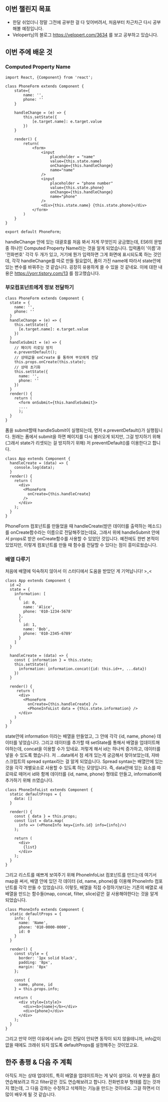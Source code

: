 ## 이번 챌린지 목표
- 한달 쉬었더니 정말 그전에 공부한 걸 다 잊어버려서, 처음부터 차근차근 다시 공부해볼 예정입니다. 
- Velopert님의 블로그 https://velopert.com/3634 를 보고 공부하고 있습니다. 

## 이번 주에 배운 것
### Computed Property Name

```
import React, {Component} from 'react';

class PhoneForm extends Component {
    state={
        name: '',
        phone: ''
    }

    handleChange = (e) => {
        this.setState({
            [e.target.name]: e.target.value
        })
    }

    render() {
        return(
            <form>
                <input
                    placeholder = "name"
                    value={this.state.name}
                    onChange={this.handleChange}
                    name="name"
                />
                <input
                    placeholder = "phone number"
                    value={this.state.phone}
                    onChange={this.handleChange}
                    name="phone"
                />
                <div>{this.state.name} {this.state.phone}</div>
            </form>
        )
    }
}

export default PhoneForm;
```

handleChange 안에 있는 대괄호를 처음 봐서 저게 무엇인지 궁금했는데, ES6의 문법 중 하나인 Computed Property Name라는 것을 알게 되었습니다. 
입력폼이 '이름'과 '전화번호' 각각 두 개가 있고, 거기에 뭔가 입력하면 그게 화면에 표시되도록 하는 것인데, 각각 handleChange를 따로 만들 필요없이, 
폼이 가진 name에 따라서 state안에 있는 변수를 바꿔주는 것 같습니다. 굉장히 유용하게 쓸 수 있을 것 같네요. 이에 대한 내용은 https://yorr.tistory.com/13 를 참고했습니다. 

### 부모컴포넌트에게 정보 전달하기
```
class PhoneForm extends Component {
  state = {
    name: '',
    phone: ''
  }
  handleChange = (e) => {
    this.setState({
      [e.target.name]: e.target.value
    })
  }
  handleSubmit = (e) => {
    // 페이지 리로딩 방지
    e.preventDefault();
    // 상태값을 onCreate 를 통하여 부모에게 전달
    this.props.onCreate(this.state);
    // 상태 초기화
    this.setState({
      name: '',
      phone: ''
    })
  }
  render() {
    return (
      <form onSubmit={this.handleSubmit}>
      ....
      );
  }
}
```
폼을 submit할때 handleSubmit이 실행되는데, 먼저 e.preventDefault()가 실행됩니다. 원래는 폼에서 submit을 하면 페이지를 다시 불러오게 되지만,
그걸 방지하기 위해(그래서 state가 리셋되는 걸 방지하기 위해) 저 preventDefault()를 이용한다고 합니다.

```
class App extends Component {
  handleCreate = (data) => {
    console.log(data);
  }
  render() {
    return (
      <div>
        <PhoneForm
          onCreate={this.handleCreate}
        />
      </div>
    );
  }
}
```
PhoneForm 컴포넌트를 만들었을 때 handleCreate(받은 데이터를 출력하는 메소드)를 onCreate함수라는 이름으로 전달해주었는데요, 
그래서 위에 handleSubmit 안에서 props로 받은 onCreate함수를 사용할 수 있었던 것입니다. 
예전에도 한번 본적이 있었지만, 이렇게 컴포넌트를 만들 때 함수를 전달할 수 있다는 점이 흥미로웠습니다.

### 배열 다루기
처음에 배열에 익숙하지 않아서 이 스터디에서 도움을 받았던 게 기억납니다! >_< 
```
class App extends Component {
  id =2 
  state = {
    information: [
      {
        id: 0,
        name: 'Alice',
        phone: '010-1234-5678'
      },
      {
        id: 1,
        name: 'Bob',
        phone: '010-2345-6789'
      }
    ]
  }
  
  handleCreate = (data) => {
    const { information } = this.state;
    this.setState({
      information: information.concat({id: this.id++, ...data})
    })
  }

  render() {
     return (
      <div>
        <PhoneForm
          onCreate={this.handleCreate} />
          <PhoneInfoList data = {this.state.information} />
      </div>
    )
  }
}
```
state안에 information 이라는 배열을 만들었고, 그 안에 각각 {id, name, phone} 데이터를 넣었습니다. 그리고 데이터를 추가할 때 setState를 통해서 배열을 업데이트해야하는데, concat을 이용할 수가 있네요. 저렇게 해서 id는 하나씩 증가하고, 데이터를 넣을 수 있도록 했습니다. 
저 ...data에서 점 세개 있는게 궁금해서 찾아보았는데, 자바스크립트의 spread syntax라는 걸 알게 되었습니다. Spread syntax는 배열안에 있는 것을 각각 개별요소로 사용할 수 있도록 하는 모양입니다. 즉, data안에 있는 요소를 따로따로 떼어서 id와 함께 데이터를 {id, name, phone} 형태로 만들고, information에 추가하기 위해 쓰였습니다. 

```
class PhoneInfoList extends Component {
  static defaultProps = {
    data: []
  }

  render() {
    const { data } = this.props;
    const list = data.map(
      info => (<PhoneInfo key={info.id} info={info}/>)
    );

    return (
      <div>
        {list}    
      </div>
    );
  }
}
```
그리고 리스트를 예쁘게 보여주기 위해 PhoneInfoList 컴포넌트를 만드는데 여기서 map을 써서, 배열 안에 있던 각 데이터 {id, name, phone}를 이용해 PhoneInfo 컴포넌트를 각각 만들 수 있었습니다. 이렇듯, 배열을 직접 수정하기보다는 기존의 배열로 새 배열을 만드는 함수들(map, concat, filter, slice)같은 걸 사용해야한다는 것을 알게 되었습니다. 
```
class PhoneInfo extends Component {
  static defaultProps = {
    info: {
      name: 'Name',
      phone: '010-0000-0000',
      id: 0
    }
  }
  
  render() {
    const style = {
      border: '1px solid black',
      padding: '8px',
      margin: '8px'
    };

    const {
      name, phone, id
    } = this.props.info;
    
    return (
      <div style={style}>
        <div><b>{name}</b></div>
        <div>{phone}</div>
      </div>
    );
  }
}
```
그리고 만약 어떤 이유에서 info 값이 전달이 안되면 동작이 되지 않을테니까, info값이 없을 때에도 크래쉬 되지 않도록 defaultProps를 설정해주는 것이었고요. 

## 한주 총평 & 다음 주 계획
아직도 저는 상태 업데이트, 특히 배열을 업데이트하는 게 낯이 설어요. 이 부분을 좀더 연습해보려고 하고 filter같은 것도 연습해보려고 합니다. 
전화번호부 형태를 잡는 것까지 했는데, 그 다음 강좌는 수정하고 삭제하는 기능을 만드는 것이네요. 그걸 하면서 더 많이 배우게 될 것 같습니다. 
